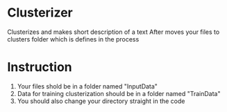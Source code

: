 # Clusterizer
Clusterizes and makes short description of a text
After moves your files to clusters folder which is defines in the process

# Instruction
1) Your files shold be in a folder named "InputData"
2) Data for training clusterization should be in a folder named "TrainData"
3) You should also change your directory straight in the code
